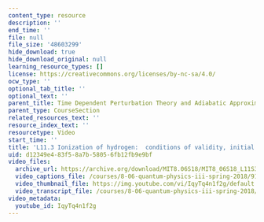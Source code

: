 ```yaml
---
content_type: resource
description: ''
end_time: ''
file: null
file_size: '48603299'
hide_download: true
hide_download_original: null
learning_resource_types: []
license: https://creativecommons.org/licenses/by-nc-sa/4.0/
ocw_type: ''
optional_tab_title: ''
optional_text: ''
parent_title: Time Dependent Perturbation Theory and Adiabatic Approximation
parent_type: CourseSection
related_resources_text: ''
resource_index_text: ''
resourcetype: Video
start_time: ''
title: 'L11.3 Ionization of hydrogen:  conditions of validity, initial and final states'
uid: d12349e4-83f5-8a7b-5805-6fb12fb9e9bf
video_files:
  archive_url: https://archive.org/download/MIT8.06S18/MIT8_06S18_L11S3_300k.mp4
  video_captions_file: /courses/8-06-quantum-physics-iii-spring-2018/91e1ecf7031d5842b1cef6113fb4fc9b_IqyTq4n1f2g.vtt
  video_thumbnail_file: https://img.youtube.com/vi/IqyTq4n1f2g/default.jpg
  video_transcript_file: /courses/8-06-quantum-physics-iii-spring-2018/79ccb8fd067f0b9c427afcfb93455d9f_IqyTq4n1f2g.pdf
video_metadata:
  youtube_id: IqyTq4n1f2g
---
```

